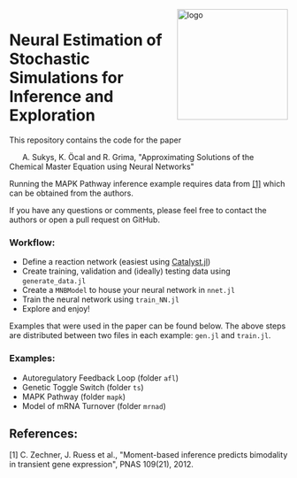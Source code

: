 <img align="right" src="https://user-images.githubusercontent.com/26488673/175932056-2fdfd47a-7b61-42f7-a7c1-c51a40f873f2.svg" alt="logo" width="200"/>

# Neural Estimation of Stochastic Simulations for Inference and Exploration

This repository contains the code for the paper

&nbsp;&nbsp;&nbsp;&nbsp;&nbsp;&nbsp;A. Sukys, K. Öcal and R. Grima, "Approximating Solutions of the Chemical Master Equation using Neural Networks"

Running the MAPK Pathway inference example requires data from [[1]](#1) which can be obtained from the authors.

If you have any questions or comments, please feel free to contact the authors or open a pull request on GitHub.

### Workflow:
* Define a reaction network (easiest using [Catalyst.jl](https://github.com/SciML/Catalyst.jl))
* Create training, validation and (ideally) testing data using `generate_data.jl`
* Create a `MNBModel` to house your neural network in `nnet.jl`
* Train the neural network using `train_NN.jl`
* Explore and enjoy!

Examples that were used in the paper can be found below. The above steps are distributed between two files in each example: `gen.jl` and `train.jl`.

### Examples:
- Autoregulatory Feedback Loop (folder `afl`)
- Genetic Toggle Switch (folder `ts`)
- MAPK Pathway (folder `mapk`)
- Model of mRNA Turnover (folder `mrnad`)

## References:

<a id="1">[1]</a> C. Zechner, J. Ruess et al., "Moment-based inference predicts bimodality in transient gene expression", PNAS 109(21), 2012.
